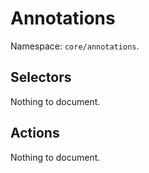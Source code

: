 # Annotations

Namespace: `core/annotations`.

## Selectors

<!-- START TOKEN(Autogenerated selectors|src/store/selectors.js) -->

Nothing to document.

<!-- END TOKEN(Autogenerated selectors|src/store/selectors.js) -->

## Actions

<!-- START TOKEN(Autogenerated actions|src/store/actions.js) -->

Nothing to document.


<!-- END TOKEN(Autogenerated actions|src/store/actions.js) -->
